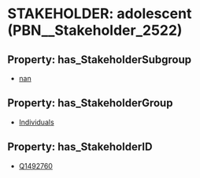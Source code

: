 # STAKEHOLDER: __adolescent__ (PBN__Stakeholder_2522)

## Property: has_StakeholderSubgroup

* [nan](PBN__StakeholderSubgroup_7)

## Property: has_StakeholderGroup

* [Individuals](PBN__StakeholderGroup_9)

## Property: has_StakeholderID

* [Q1492760](Q1492760)


